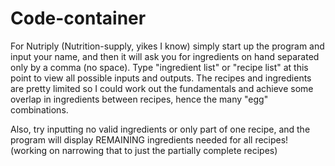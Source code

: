 # Code-container
For Nutriply (Nutrition-supply, yikes I know) simply start up the program and input your name, and then it will ask you for 
ingredients on hand separated only by a comma (no space). Type "ingredient list" or "recipe list" at this point to 
view all possible inputs and outputs.
The recipes and ingredients are pretty limited so I could work out the fundamentals and achieve some overlap
in ingredients between recipes, hence the many "egg" combinations. 

Also, try inputting no valid ingredients or only part of one recipe, and the program will display REMAINING ingredients needed for all recipes! (working on narrowing that to just the partially complete recipes)
